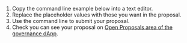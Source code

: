 1. Copy the command line example below into a text editor.
2. Replace the placeholder values with those you want in the proposal.
3. Use the command line to submit your proposal.
4. Check you can see your proposal on [Open Proposals area of the governance dApp](https://governance.vega.xyz/proposals).
